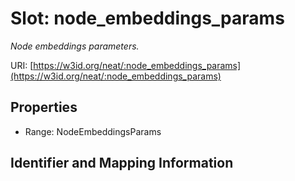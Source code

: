 # Slot: node_embeddings_params
_Node embeddings parameters._


URI: [https://w3id.org/neat/:node_embeddings_params](https://w3id.org/neat/:node_embeddings_params)



<!-- no inheritance hierarchy -->


## Properties

 * Range: NodeEmbeddingsParams



## Identifier and Mapping Information





